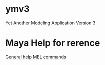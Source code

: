 # ymv3

Yet Another Modeling Application Version 3

# Maya Help for rerence

[General help](http://help.autodesk.com/view/MAYAUL/2019/ENU/)
[MEL commands](http://help.autodesk.com/view/MAYAUL/2019/ENU/index.html?contextId=COMMANDS-INDEX)
